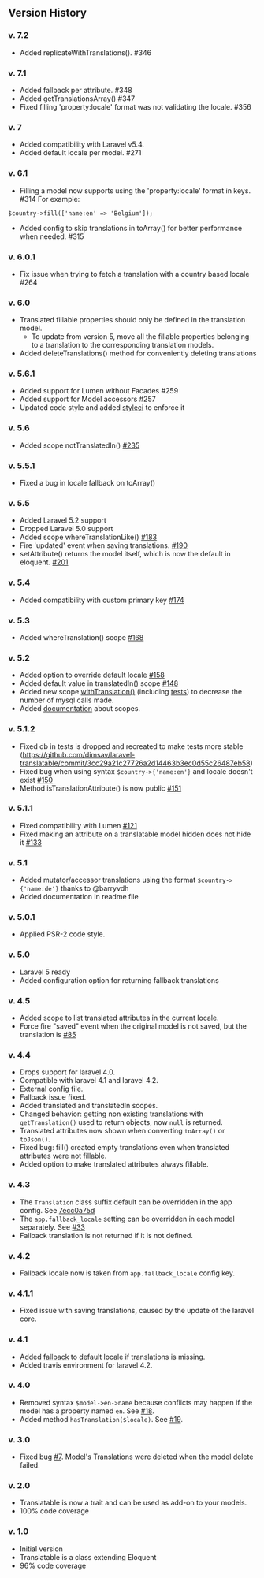 ## Version History

### v. 7.2

- Added replicateWithTranslations(). #346

### v. 7.1

- Added fallback per attribute. #348
- Added getTranslationsArray() #347
- Fixed filling 'property:locale' format was not validating the locale. #356

### v. 7

- Added compatibility with Laravel v5.4.
- Added default locale per model. #271

### v. 6.1

- Filling a model now supports using the 'property:locale' format in keys. #314 For example: 
```
$country->fill(['name:en' => 'Belgium']);
```  
- Added config to skip translations in toArray() for better performance when needed. #315

### v. 6.0.1

- Fix issue when trying to fetch a translation with a country based locale #264

### v. 6.0

- Translated fillable properties should only be defined in the translation model.
  - To update from version 5, move all the fillable properties belonging to a translation to the corresponding translation models. 
- Added deleteTranslations() method for conveniently deleting translations

### v. 5.6.1

- Added support for Lumen without Facades #259 
- Added support for Model accessors #257 
- Updated code style and added [styleci](https://styleci.io/) to enforce it

### v. 5.6

- Added scope notTranslatedIn() [#235](https://github.com/dimsav/laravel-translatable/pull/235)

### v. 5.5.1

- Fixed a bug in locale fallback on toArray()

### v. 5.5

- Added Laravel 5.2 support
- Dropped Laravel 5.0 support
- Added scope whereTranslationLike() [#183](https://github.com/dimsav/laravel-translatable/pull/183)
- Fire 'updated' event when saving translations. [#190](https://github.com/dimsav/laravel-translatable/pull/190)
- setAttribute() returns the model itself, which is now the default in eloquent. [#201](https://github.com/dimsav/laravel-translatable/issues/201)

### v. 5.4

- Added compatibility with custom primary key [#174](https://github.com/dimsav/laravel-translatable/issues/174)

### v. 5.3

- Added whereTranslation() scope [#168](https://github.com/dimsav/laravel-translatable/issues/168)

### v. 5.2

- Added option to override default locale [#158](https://github.com/dimsav/laravel-translatable/issues/158) 
- Added default value in translatedIn() scope [#148](https://github.com/dimsav/laravel-translatable/issues/148)
- Added new scope [withTranslation()](https://github.com/dimsav/laravel-translatable/blob/384844af32928e41a09451aded8d5aa490d3c99f/src/Translatable/Translatable.php#L449-L458) (including [tests](https://github.com/dimsav/laravel-translatable/blob/c6c57e5d265a3b3ba2a882f073900fd8300ae5c6/tests/ScopesTest.php#L56-L74)) to decrease the number of mysql calls made.
- Added [documentation](https://github.com/dimsav/laravel-translatable/blob/0715f46613769570b65b97ac9ffec10f9bf06d8d/readme.md#available-scopes) about scopes.

### v. 5.1.2

- Fixed db in tests is dropped and recreated to make tests more stable (https://github.com/dimsav/laravel-translatable/commit/3cc29a21c27726a2d14463b3ec0d55c26487eb58)
- Fixed bug when using syntax `$country->{'name:en'}` and locale doesn't exist [#150](https://github.com/dimsav/laravel-translatable/issues/150)
- Method isTranslationAttribute() is now public [#151](https://github.com/dimsav/laravel-translatable/issues/151)

### v. 5.1.1

- Fixed compatibility with Lumen [#121](https://github.com/dimsav/laravel-translatable/issues/121)
- Fixed making an attribute on a translatable model hidden does not hide it [#133](https://github.com/dimsav/laravel-translatable/issues/133)

### v. 5.1

- Added mutator/accessor translations using the format `$country->{'name:de'}` thanks to @barryvdh 
- Added documentation in readme file

### v. 5.0.1

- Applied PSR-2 code style.

### v. 5.0

- Laravel 5 ready
- Added configuration option for returning fallback translations

### v. 4.5

- Added scope to list translated attributes in the current locale.
- Force fire "saved" event when the original model is not saved, but the translation is [#85](https://github.com/dimsav/laravel-translatable/issues/85)

### v. 4.4

- Drops support for laravel 4.0.
- Compatible with laravel 4.1 and laravel 4.2.
- External config file.
- Fallback issue fixed.
- Added translated and translatedIn scopes.
- Changed behavior: getting non existing translations with `getTranslation()` used to return objects, now `null` is returned.
- Translated attributes now shown when converting `toArray()` or `toJson()`.
- Fixed bug: fill() created empty translations even when translated attributes were not fillable.
- Added option to make translated attributes always fillable.

### v. 4.3

- The `Translation` class suffix default can be overridden in the app config. See [7ecc0a75d](https://github.com/dimsav/laravel-translatable/commit/7ecc0a75dfcec58ebf694e0a7feb686294b49847)
- The `app.fallback_locale` setting can be overridden in each model separately. See [#33](https://github.com/dimsav/laravel-translatable/pull/33)
- Fallback translation is not returned if it is not defined.

### v. 4.2

- Fallback locale now is taken from `app.fallback_locale` config key.

### v. 4.1.1

- Fixed issue with saving translations, caused by the update of the laravel core.

### v. 4.1
- Added [fallback](https://github.com/dimsav/laravel-translatable/issues/23) to default locale if translations is missing.
- Added travis environment for laravel 4.2.

### v. 4.0
- Removed syntax `$model->en->name` because conflicts may happen if the model has a property named `en`. See [#18](https://github.com/dimsav/laravel-translatable/issues/18).
- Added method `hasTranslation($locale)`. See [#19](https://github.com/dimsav/laravel-translatable/issues/19).

### v. 3.0
- Fixed bug [#7](https://github.com/dimsav/laravel-translatable/issues/7). Model's Translations were deleted when the model delete failed.

### v. 2.0
- Translatable is now a trait and can be used as add-on to your models.
- 100% code coverage

### v. 1.0
- Initial version
- Translatable is a class extending Eloquent
- 96% code coverage

